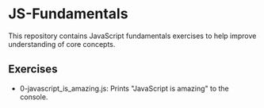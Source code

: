 # JS-Fundamentals

This repository contains JavaScript fundamentals exercises to help improve understanding of core concepts.

## Exercises

- 0-javascript_is_amazing.js: Prints "JavaScript is amazing" to the console.
